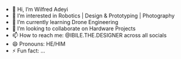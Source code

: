- 👋 Hi, I’m Wilfred Adeyi
- 👀 I’m interested in Robotics | Design & Prototyping | Photography
- 🌱 I’m currently learning Drone Engineering
- 💞️ I’m looking to collaborate on Hardware Projects
- 📫 How to reach me: @IBILE.THE.DESIGNER across all socials
- 😄 Pronouns: HE/HIM
- ⚡ Fun fact: ...

<!---
IBILETAB/IBILETAB is a ✨ special ✨ repository because its `README.md` (this file) appears on your GitHub profile.
You can click the Preview link to take a look at your changes.
--->

